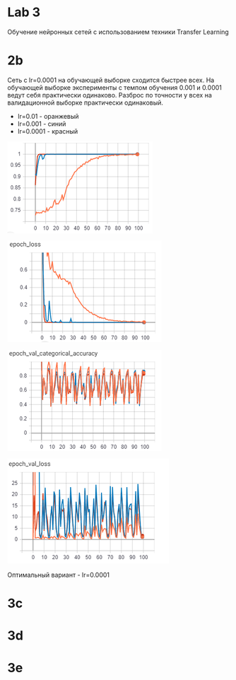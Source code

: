 # Lab 3

Обучение нейронных сетей с использованием техники Transfer Learning

# 2b 
Cеть с lr=0.0001 на обучающей выборке сходится быстрее всех.
На обучающей выборке  эксперименты с темпом обучения 0.001 и 0.0001 ведут  себя практически одинаково. Разброс по точности у всех на валидационной выборке практически одинаковый.


* lr=0.01 - оранжевый
* lr=0.001 - синий
* lr=0.0001 - красный


![acc](2c11.PNG)

![loss](2c2.PNG)

![val_cat](2c3.PNG)

![val_loss](2c4.PNG)

Оптимальный вариант - lr=0.0001

# 3с

# 3d
# 3e
